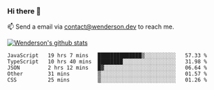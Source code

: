 ### Hi there 👋

<!--
**Wenderson-P/wenderson-p** is a ✨ _special_ ✨ repository because its `README.md` (this file) appears on your GitHub profile.

Here are some ideas to get you started:

- 🔭 I’m currently working on ...
- 🌱 I’m currently learning ...
- 👯 I’m looking to collaborate on ...
- 🤔 I’m looking for help with ...
- 💬 Ask me about ...
- 📫 How to reach me: ...
- 😄 Pronouns: ...
- ⚡ Fun fact: ...
-->

📫  Send a email via contact@wenderson.dev to reach me.

[![Wenderson's github stats](https://github-readme-stats.vercel.app/api?username=wenderson-p&show_icons=true&theme=tokyonight&hide=issues)](https://github.com/wenderson-p/github-readme-stats)

<!--START_SECTION:waka-->
```text
JavaScript   19 hrs 7 mins   ██████████████▒░░░░░░░░░░   57.33 % 
TypeScript   10 hrs 40 mins  ████████░░░░░░░░░░░░░░░░░   31.98 % 
JSON         2 hrs 12 mins   █▓░░░░░░░░░░░░░░░░░░░░░░░   06.64 % 
Other        31 mins         ▒░░░░░░░░░░░░░░░░░░░░░░░░   01.57 % 
CSS          25 mins         ▒░░░░░░░░░░░░░░░░░░░░░░░░   01.26 % 
```
<!--END_SECTION:waka-->
